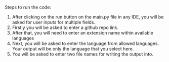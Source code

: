 Steps to run the code:

1. After clicking on the run button on the main.py file in any IDE, you will be asked for user inputs for multiple fields.
2. Firstly you will be asked to enter a github repo link.
3. After that, you will need to enter an extension name within available languages
4. Next, you will be asked to enter the language from allowed languages. Your output will be only the language that you select here.
5. You will be asked to enter two file names for writing the output into.
